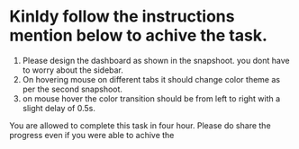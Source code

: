 # Kinldy follow the instructions mention below to achive the task. 

1. Please design the dashboard as shown in the snapshoot. you dont have to worry about the sidebar. 
2. On hovering mouse on different tabs it should change color theme as per the second snapshoot. 
3. on mouse hover the color transition should be from left to right with a slight delay of 0.5s. 

You are allowed to complete this task in four hour. Please do share the progress even if you were able to achive the 

